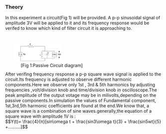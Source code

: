 ### Theory
<div>
In this experiment a circuit(Fig 1) will be provided. A p-p sinusoidal signal of amplitude 3V will be applied to it and its frequency response would be verifed to know which kind of filter circuit it is approaching to.
</br>
<img alt="" src="simulation/images/circuit.png" style="width:30%;height:30%;position:relative;top:40px;left:30px;">
<figcaption style="position:relative;top:40px;left:50px;">[Fig 1:Passive Circuit diagram]</figcaption></br>
</br></br>
After verifing frequency response a p-p square wave signal is applied to the circuit.Its frequency is adjusted to observe different harmonic components.Here we observe only 1st , 3rd & 5th harmonics by adjusting frequencies ,volt/division knob and time/division knob in oscilloscope.The peak amplitude of the
output votage may be in milivolts,depending on the passive components.In simulation the values of Fundamental component, 1st,3rd,5th harmonic coefficients are found at the end.We know that, a square wave is a combination of sine waves.generally,the equation of a square wave with amplitude 1V is :</br>
$$Y(t)= \frac{4}{π}[sin\omega t + \frac{sin⁡3\omega t}{3} + \frac{sin⁡5wt}{5} +……….]$$</br>

<script id="MathJax-script" async src="https://cdn.jsdelivr.net/npm/mathjax@3/es5/tex-mml-chtml.js"></script>
